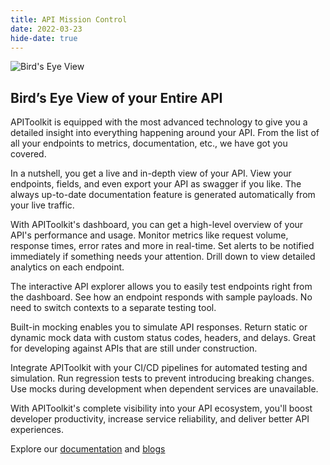 ```yaml
---
title: API Mission Control 
date: 2022-03-23
hide-date: true
---
```


![Bird's Eye View](../gif-anomaly.gif)

## Bird’s Eye View of your Entire API

APIToolkit is equipped with the most advanced technology to give you a detailed insight into everything happening around your API. From the list of all your endpoints to metrics, documentation, etc., we have got you covered.

In a nutshell, you get a live and in-depth view of your API. View your endpoints, fields, and even export your API as swagger if you like. The always up-to-date documentation feature is generated automatically from your live traffic.

With APIToolkit's dashboard, you can get a high-level overview of your API's performance and usage. Monitor metrics like request volume, response times, error rates and more in real-time. Set alerts to be notified immediately if something needs your attention. Drill down to view detailed analytics on each endpoint.

The interactive API explorer allows you to easily test endpoints right from the dashboard. See how an endpoint responds with sample payloads. No need to switch contexts to a separate testing tool.

Built-in mocking enables you to simulate API responses. Return static or dynamic mock data with custom status codes, headers, and delays. Great for developing against APIs that are still under construction.

Integrate APIToolkit with your CI/CD pipelines for automated testing and simulation. Run regression tests to prevent introducing breaking changes. Use mocks during development when dependent services are unavailable.

With APIToolkit's complete visibility into your API ecosystem, you'll boost developer productivity, increase service reliability, and deliver better API experiences.

Explore our [documentation](https://apitoolkit.io/docs/) and [blogs](https://apitoolkit.io/blog/) 


